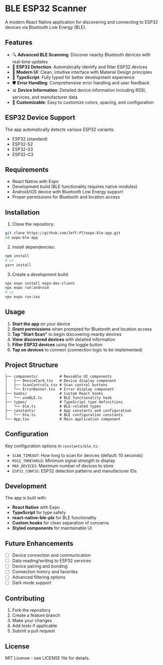 # BLE ESP32 Scanner

A modern React Native application for discovering and connecting to ESP32 devices via Bluetooth Low Energy (BLE).

## Features

- 🔍 **Advanced BLE Scanning**: Discover nearby Bluetooth devices with real-time updates
- 🎯 **ESP32 Detection**: Automatically identify and filter ESP32 devices
- 📱 **Modern UI**: Clean, intuitive interface with Material Design principles
- 🔧 **TypeScript**: Fully typed for better development experience
- 🛡️ **Error Handling**: Comprehensive error handling and user feedback
- 📊 **Device Information**: Detailed device information including RSSI, services, and manufacturer data
- 🎨 **Customizable**: Easy to customize colors, spacing, and configuration

## ESP32 Device Support

The app automatically detects various ESP32 variants:
- ESP32 (standard)
- ESP32-S2
- ESP32-S3
- ESP32-C3

## Requirements

- React Native with Expo
- Development build (BLE functionality requires native modules)
- Android/iOS device with Bluetooth Low Energy support
- Proper permissions for Bluetooth and location access

## Installation

1. Clone the repository:
```bash
git clone https://github.com/Jeff-P7/expo-ble-app.git
cd expo-ble-app
```

2. Install dependencies:
```bash
npm install
# or
yarn install
```

3. Create a development build:
```bash
npx expo install expo-dev-client
npx expo run:android
# or
npx expo run:ios
```

## Usage

1. **Start the app** on your device
2. **Grant permissions** when prompted for Bluetooth and location access
3. **Tap "Start Scan"** to begin discovering nearby devices
4. **View discovered devices** with detailed information
5. **Filter ESP32 devices** using the toggle button
6. **Tap on devices** to connect (connection logic to be implemented)

## Project Structure

```
├── components/          # Reusable UI components
│   ├── DeviceCard.tsx   # Device display component
│   ├── ScanControls.tsx # Scan control buttons
│   └── ErrorBanner.tsx  # Error display component
├── hooks/               # Custom React hooks
│   └── useBLE.ts        # BLE functionality hook
├── types/               # TypeScript type definitions
│   └── ble.ts           # BLE-related types
├── constants/           # App constants and configuration
│   └── ble.ts           # BLE configuration constants
└── App.tsx              # Main application component
```

## Configuration

Key configuration options in `constants/ble.ts`:

- `SCAN_TIMEOUT`: How long to scan for devices (default: 10 seconds)
- `RSSI_THRESHOLD`: Minimum signal strength to display
- `MAX_DEVICES`: Maximum number of devices to store
- `ESP32_CONFIG`: ESP32 detection patterns and manufacturer IDs

## Development

The app is built with:
- **React Native** with Expo
- **TypeScript** for type safety
- **react-native-ble-plx** for BLE functionality
- **Custom hooks** for clean separation of concerns
- **Styled components** for maintainable UI

## Future Enhancements

- [ ] Device connection and communication
- [ ] Data reading/writing to ESP32 services
- [ ] Device pairing and bonding
- [ ] Connection history and favorites
- [ ] Advanced filtering options
- [ ] Dark mode support

## Contributing

1. Fork the repository
2. Create a feature branch
3. Make your changes
4. Add tests if applicable
5. Submit a pull request

## License

MIT License - see LICENSE file for details.
